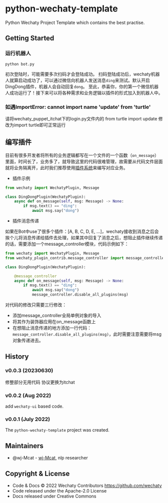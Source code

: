 # python-wechaty-template

Python Wechaty Project Template which contains the best practise.

## Getting Started

### 运行机器人

```shell
python bot.py
```

初次登陆时，可能需要多次扫码才会登陆成功。
扫码登陆成功后，wechaty机器人就算启动成功了，可以通过微信向机器人发送消息`ding`来测试。默认开启DingDong插件，机器人会自动回复`dong`。
至此，恭喜你，你的第一个微信机器人成功运行了！接下来可以将各种需求和业务逻辑以插件的形式加入到机器人中。

### 如遇ImportError: cannot import name 'update' from 'turtle'
请将wechaty_puppet_itchat下的login.py文件内的 from turtle import update 修改为import turtle即可正常运行

## 编写插件

目前有很多开发者将所有的业务逻辑都写在一个文件的一个函数（`on_message`）里面，时间长了，业务多了，就导致这里的代码很难管理，故需要从代码文件层面就将业务隔离开，此时我们推荐使用[插件系统](https://wechaty.readthedocs.io/zh_CN/latest/plugins/introduction/)来编写对应业务。

* 插件示例

```python
from wechaty import WechatyPlugin, Message

class DingDongPlugin(WechatyPlugin):
    async def on_message(self, msg: Message) -> None:
        if msg.text() == "ding":
            await msg.say("dong")
```

* 插件消息传递

如果在Bot中use了很多个插件：[A, B, C, D, E, ...]，wechaty接收到消息之后会挨个儿将消息传递给插件去处理，如果其中回复了消息之后，想阻止插件继续传递的话，需要添加一个message_controller模块，代码示例如下：

```python
from wechaty import WechatyPlugin, Message
from wechaty_plugin_contrib.message_controller import message_controller

class DingDongPlugin(WechatyPlugin):

    @message_controller
    async def on_message(self, msg: Message) -> None:
        if msg.text() == "ding":
            await msg.say("dong")
            message_controller.disable_all_plugins(msg)
```

对代码的修改只需要三行修改：
* 添加message_controller全局单例对象的导入
* 将其作为装饰器应用在on_message函数上
* 在想阻止消息传递的地方添加一行代码：`message_controller.disable_all_plugins(msg)`，此时需要注意需要将msg对象传递进去。

## History
### v0.0.3 (20230630)
修整部分无用代码
协议更换为itchat


### v0.0.2 (Aug 2022)

add `wechaty-ui` based code.

### v0.0.1 (July 2022)

The `python-wechaty-template` project was created. 

## Maintainers

- @wj-Mcat - [wj-Mcat](https://github.com/wj-Mcat), nlp researcher

## Copyright & License

- Code & Docs © 2022 Wechaty Contributors <https://github.com/wechaty>
- Code released under the Apache-2.0 License
- Docs released under Creative Commons
